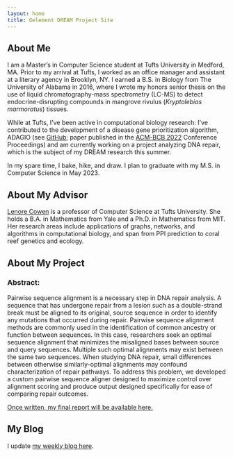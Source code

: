 ```yaml
---
layout: home
title: Gelement DREAM Project Site
---
```


## About Me

I am a Master’s in Computer Science student at Tufts University in Medford, MA. Prior to my arrival at Tufts, I worked as an office manager and assistant at a literary agency in Brooklyn, NY. I earned a B.S. in Biology from The University of Alabama in 2016, where I wrote my honors senior thesis on the use of liquid chromatography-mass spectrometry (LC-MS) to detect endocrine-disrupting compounds in mangrove rivulus (*Kryptolebias marmoratus*) tissues.
 
While at Tufts, I’ve been active in computational biology research: I’ve contributed to the development of a disease gene prioritization algorithm, ADAGIO (see [GitHub](https://github.com/merterden98/ADAGIO); paper published in the [ACM-BCB 2022](https://dl.acm.org/doi/abs/10.1145/3535508.3545542) Conference Proceedings) and am currently working on a project analyzing DNA repair, which is the subject of my DREAM research this summer.
 
In my spare time, I bake, hike, and draw. I plan to graduate with my M.S. in Computer Science in May 2023.


## About My Advisor

[Lenore Cowen](http://www.cs.tufts.edu/~cowen/) is a professor of Computer Science at Tufts University. She holds a B.A. in Mathematics from Yale and a Ph.D. in Mathematics from MIT. Her research areas include applications of graphs, networks, and algorithms in computational biology, and span from PPI prediction to coral reef genetics and ecology. 

## About My Project

### Abstract: 

Pairwise sequence alignment is a necessary step in DNA repair analysis. A sequence that has undergone repair from a lesion such as a double-strand break must be aligned to its original, source sequence in order to identify any mutations that occurred during repair. Pairwise sequence alignment methods are commonly used in the identification of common ancestry or function between sequences. In this case, researchers seek an optimal sequence alignment that minimizes the misaligned bases between source and query sequences. Multiple such optimal alignments may exist between the same two sequences. When studying DNA repair, small differences between otherwise similarly-optimal alignments may confound characterization of repair pathways. To address this problem, we developed a custom pairwise sequence aligner designed to maximize control over alignment scoring and produce output designed specifically for ease of comparing repair outcomes. 

[Once written, my final report will be available here.](files/finalreport.pdf)


## My Blog

I update [my weekly blog here](blog.html).

